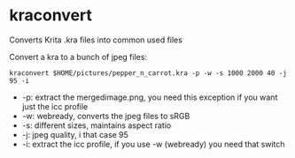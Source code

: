 # kraconvert
Converts Krita .kra files into common used files


Convert a kra to a bunch of jpeg files:

    kraconvert $HOME/pictures/pepper_n_carrot.kra -p -w -s 1000 2000 40 -j 95 -i

* -p: extract the mergedimage.png, you need this exception if you want just the icc profile
* -w: webready, converts the jpeg files to sRGB
* -s: different sizes, maintains aspect ratio
* -j: jpeg quality, i that case 95
* -i: extract the icc profile, if you use -w (webready) you need that switch
